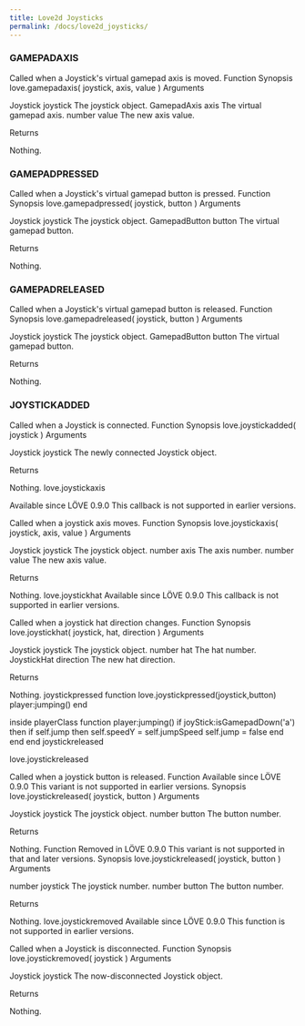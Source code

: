 ```yaml
---
title: Love2d Joysticks
permalink: /docs/love2d_joysticks/
---
```

### GAMEPADAXIS
Called when a Joystick's virtual gamepad axis is moved.
Function
Synopsis
love.gamepadaxis( joystick, axis, value )
Arguments

Joystick joystick
    The joystick object. 
GamepadAxis axis
    The virtual gamepad axis. 
number value
    The new axis value. 

Returns

Nothing. 
### GAMEPADPRESSED
Called when a Joystick's virtual gamepad button is pressed.
Function
Synopsis
love.gamepadpressed( joystick, button )
Arguments

Joystick joystick
    The joystick object. 
GamepadButton button
    The virtual gamepad button. 

Returns

Nothing. 
### GAMEPADRELEASED
Called when a Joystick's virtual gamepad button is released.
Function
Synopsis
love.gamepadreleased( joystick, button )
Arguments

Joystick joystick
    The joystick object. 
GamepadButton button
    The virtual gamepad button. 

Returns

Nothing. 
### JOYSTICKADDED
Called when a Joystick is connected.
Function
Synopsis
love.joystickadded( joystick )
Arguments

Joystick joystick
    The newly connected Joystick object. 

Returns

Nothing. 
love.joystickaxis

Available since LÖVE 0.9.0
This callback is not supported in earlier versions.

Called when a joystick axis moves.
Function
Synopsis
love.joystickaxis( joystick, axis, value )
Arguments

Joystick joystick
    The joystick object. 
number axis
    The axis number. 
number value
    The new axis value. 

Returns

Nothing. 
love.joystickhat
Available since LÖVE 0.9.0
This callback is not supported in earlier versions.

Called when a joystick hat direction changes.
Function
Synopsis
love.joystickhat( joystick, hat, direction )
Arguments

Joystick joystick
    The joystick object. 
number hat
    The hat number. 
JoystickHat direction
    The new hat direction. 

Returns

Nothing. 
joystickpressed
function love.joystickpressed(joystick,button)
   player:jumping()
end

inside playerClass
function player:jumping()
   if joyStick:isGamepadDown('a') then
        if self.jump then
           self.speedY = self.jumpSpeed
            self.jump = false
        end
    end
end
joystickreleased
    	

love.joystickreleased

Called when a joystick button is released.
Function
Available since LÖVE 0.9.0
This variant is not supported in earlier versions.
Synopsis
love.joystickreleased( joystick, button )
Arguments

Joystick joystick
    The joystick object. 
number button
    The button number. 

Returns

Nothing.
Function
Removed in LÖVE 0.9.0
This variant is not supported in that and later versions.
Synopsis
love.joystickreleased( joystick, button )
Arguments

number joystick
    The joystick number. 
number button
    The button number. 

Returns

Nothing. 
love.joystickremoved
Available since LÖVE 0.9.0
This function is not supported in earlier versions.

Called when a Joystick is disconnected.
Function
Synopsis
love.joystickremoved( joystick )
Arguments

Joystick joystick
    The now-disconnected Joystick object. 

Returns

Nothing. 
